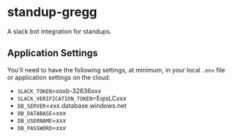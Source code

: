 # standup-gregg
A slack bot integration for standups.

## Application Settings

You'll need to have the following settings, at minimum, in your local `.env` file or application settings on the cloud:

- `SLACK_TOKEN`=xoxb-32636*xxx*
- `SLACK_VERIFICATION_TOKEN`=EqisLC*xxx*
- `DB_SERVER`=*xxx*.database.windows.net
- `DB_DATABASE`=*xxx*
- `DB_USERNAME`=*xxx*
- `DB_PASSWORD`=*xxx*